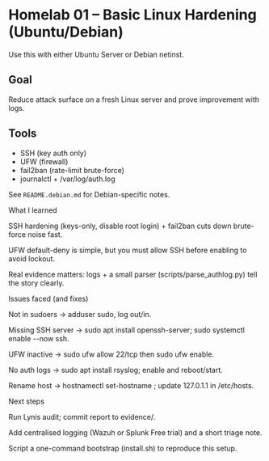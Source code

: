 
# Homelab 01 – Basic Linux Hardening (Ubuntu/Debian)

Use this with either Ubuntu Server or Debian netinst.

## Goal
Reduce attack surface on a fresh Linux server and prove improvement with logs.

## Tools
- SSH (key auth only)
- UFW (firewall)
- fail2ban (rate-limit brute-force)
- journalctl + /var/log/auth.log

See `README.debian.md` for Debian-specific notes.

What I learned

SSH hardening (keys-only, disable root login) + fail2ban cuts down brute-force noise fast.

UFW default-deny is simple, but you must allow SSH before enabling to avoid lockout.

Real evidence matters: logs + a small parser (scripts/parse_authlog.py) tell the story clearly.

Issues faced (and fixes)

Not in sudoers → adduser <me> sudo, log out/in.

Missing SSH server → sudo apt install openssh-server; sudo systemctl enable --now ssh.

UFW inactive → sudo ufw allow 22/tcp then sudo ufw enable.

No auth logs → sudo apt install rsyslog; enable and reboot/start.

Rename host → hostnamectl set-hostname <newname>; update 127.0.1.1 in /etc/hosts.

Next steps

Run Lynis audit; commit report to evidence/.

Add centralised logging (Wazuh or Splunk Free trial) and a short triage note.

Script a one-command bootstrap (install.sh) to reproduce this setup.

